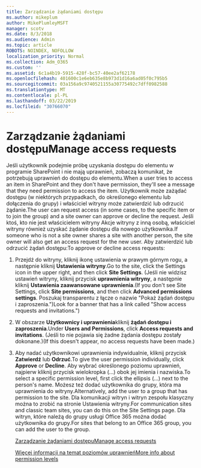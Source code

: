 ```yaml
---
title: Zarządzanie żądaniami dostępu
ms.author: mikeplum
author: MikePlumleyMSFT
manager: scotv
ms.date: 8/3/2018
ms.audience: Admin
ms.topic: article
ROBOTS: NOINDEX, NOFOLLOW
localization_priority: Normal
ms.collection: Adm_O365
ms.custom: ''
ms.assetid: 6c1a4b19-5915-428f-bc57-40ee2af62178
ms.openlocfilehash: 401600c1e6eb635e8b973d1d16a6ad05f0c795b5
ms.sourcegitcommit: 03a156a9c9740521155a30775492c7dff0982588
ms.translationtype: MT
ms.contentlocale: pl-PL
ms.lasthandoff: 03/22/2019
ms.locfileid: "30766070"
---
```

# <a name="manage-access-requests"></a><span data-ttu-id="1ed1d-102">Zarządzanie żądaniami dostępu</span><span class="sxs-lookup"><span data-stu-id="1ed1d-102">Manage access requests</span></span>

<span data-ttu-id="1ed1d-103">Jeśli użytkownik podejmie próbę uzyskania dostępu do elementu w programie SharePoint i nie mają uprawnień, zobaczą komunikat, że potrzebują uprawnień do dostępu do elementu.</span><span class="sxs-lookup"><span data-stu-id="1ed1d-103">When a user tries to access an item in SharePoint and they don't have permission, they'll see a message that they need permission to access the item.</span></span> <span data-ttu-id="1ed1d-104">Użytkownik może zażądać dostępu (w niektórych przypadkach, do określonego elementu lub dołączenia do grupy) i właściciel witryny może zatwierdzić lub odrzucić żądanie.</span><span class="sxs-lookup"><span data-stu-id="1ed1d-104">The user can request access (in some cases, to the specific item or to join the group) and a site owner can approve or decline the request.</span></span> <span data-ttu-id="1ed1d-105">Jeśli ktoś, kto nie jest właścicielem witryny Akcje witryny z inną osobą, właściciel witryny również uzyskać żądanie dostępu dla nowego użytkownika.</span><span class="sxs-lookup"><span data-stu-id="1ed1d-105">If someone who is not a site owner shares a site with another person, the site owner will also get an access request for the new user.</span></span> <span data-ttu-id="1ed1d-106">Aby zatwierdzić lub odrzucić żądań dostępu:</span><span class="sxs-lookup"><span data-stu-id="1ed1d-106">To approve or decline access requests:</span></span>
  
1. <span data-ttu-id="1ed1d-107">Przejdź do witryny, kliknij ikonę ustawienia w prawym górnym rogu, a następnie kliknij **Ustawienia witryny**.</span><span class="sxs-lookup"><span data-stu-id="1ed1d-107">Go to the site, click the Settings icon in the upper right, and then click **Site Settings**.</span></span> <span data-ttu-id="1ed1d-108">(Jeśli nie widzisz ustawień witryny, kliknij przycisk **uprawnienia witryny**, a następnie kliknij **Ustawienia zaawansowane uprawnienia**.</span><span class="sxs-lookup"><span data-stu-id="1ed1d-108">(If you don't see Site Settings, click **Site permissions**, and then click **Advanced permissions settings**.</span></span> <span data-ttu-id="1ed1d-109">Poszukaj transparentu z łącze o nazwie "Pokaż żądań dostępu i zaproszenia.")</span><span class="sxs-lookup"><span data-stu-id="1ed1d-109">Look for a banner that has a link called "Show access requests and invitations.")</span></span>
    
2. <span data-ttu-id="1ed1d-110">W obszarze **Użytkownicy i uprawnienia**kliknij **żądań dostępu i zaproszenia**.</span><span class="sxs-lookup"><span data-stu-id="1ed1d-110">Under **Users and Permissions**, click **Access requests and invitations**.</span></span> <span data-ttu-id="1ed1d-111">(Jeśli to nie pojawia się żadne żądania dostępu zostały dokonane.)</span><span class="sxs-lookup"><span data-stu-id="1ed1d-111">(If this doesn't appear, no access requests have been made.)</span></span>
    
3. <span data-ttu-id="1ed1d-112">Aby nadać użytkownikowi uprawnienia indywidualnie, kliknij przycisk **Zatwierdź** lub **Odrzuć**.</span><span class="sxs-lookup"><span data-stu-id="1ed1d-112">To give the user permission individually, click **Approve** or **Decline**.</span></span> <span data-ttu-id="1ed1d-113">Aby wybrać określonego poziomu uprawnień, najpierw kliknij przycisk wielokropka (...) obok jej imienia i nazwiska.</span><span class="sxs-lookup"><span data-stu-id="1ed1d-113">To select a specific permission level, first click the ellipsis (...) next to the person's name.</span></span> <span data-ttu-id="1ed1d-114">Możesz też dodać użytkownika do grupy, która ma uprawnienia do witryny.</span><span class="sxs-lookup"><span data-stu-id="1ed1d-114">Alternatively, add the user to a group that has permission to the site.</span></span> <span data-ttu-id="1ed1d-115">Dla komunikacji witryn i witryn zespołu klasyczny można to zrobić na stronie Ustawienia witryny.</span><span class="sxs-lookup"><span data-stu-id="1ed1d-115">For communication sites and classic team sites, you can do this on the Site Settings page.</span></span> <span data-ttu-id="1ed1d-116">Dla witryn, które należą do grupy usługi Office 365 można dodać użytkownika do grupy.</span><span class="sxs-lookup"><span data-stu-id="1ed1d-116">For sites that belong to an Office 365 group, you can add the user to the group.</span></span>
    
    [<span data-ttu-id="1ed1d-117">Zarządzanie żądaniami dostępu</span><span class="sxs-lookup"><span data-stu-id="1ed1d-117">Manage access requests </span></span>](https://go.microsoft.com/fwlink/?linkid=2008747)
    
    [<span data-ttu-id="1ed1d-118">Więcej informacji na temat poziomów uprawnień</span><span class="sxs-lookup"><span data-stu-id="1ed1d-118">More info about permission levels</span></span>](https://go.microsoft.com/fwlink/?linkid=867071)
    

